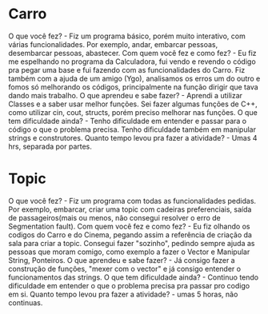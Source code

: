# Carro

O que você fez? 
	- Fiz um programa básico, porém muito interativo, com várias funcionalidades. Por exemplo, andar, embarcar pessoas, desembarcar pessoas, abastecer.
Com quem você fez e como fez? 
	- Eu fiz me espelhando no programa da Calculadora, fui vendo e revendo o código pra pegar uma base e fui fazendo com as funcionalidades do Carro. Fiz também com a ajuda de um amigo (Ygo),  analisamos os erros um do outro e fomos só melhorando os códigos,  principalmente na função dirigir que tava dando mais trabalho.
O que aprendeu e sabe fazer? 
	- Aprendi a utilizar Classes e a saber usar melhor funções. Sei fazer algumas funções de C++, como utilizar cin, cout, structs, porém preciso melhorar nas funções.
O que tem dificuldade ainda? 
	- Tenho dificuldade em entender e passar para o código o que o problema precisa. Tenho dificuldade também em manipular strings e construtores.
Quanto tempo levou pra fazer a atividade? 
	- Umas 4 hrs, separada por partes. 

# Topic

O que você fez? 
	- Fiz um programa com todas as funcionalidades pedidas. Por exemplo, embarcar, criar uma topic com cadeiras preferenciais, saída de passageiros(mais ou menos, não consegui resolver o erro de Segmentation fault). 
Com quem você fez e como fez?
	- Eu fiz olhando os codigos do Carro e do Cinema, pegando assim a referência de criação da sala para criar a topic. Consegui fazer "sozinho", pedindo sempre ajuda as pessoas que moram comigo, como exemplo a fazer o Vector e Manipular String, Ponteiros.
O que aprendeu e sabe fazer?
	- Já consigo fazer a construção de funções, "mexer com o vector" e já consigo entender o funcionamentos das strings. 
O que tem dificuldade ainda? 
	- Continuo tendo dificuldade em entender o que o problema precisa pra passar pro codigo em si.
Quanto tempo levou pra fazer a atividade? 
	- umas 5 horas, não continuas.
